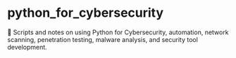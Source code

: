 # python_for_cybersecurity
🐍 Scripts and notes on using Python for Cybersecurity, automation, network scanning, penetration testing, malware analysis, and security tool development.

